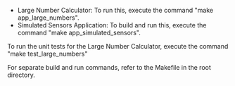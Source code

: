 
 - Large Number Calculator: To run this, execute the command "make app_large_numbers".
 - Simulated Sensors Application: To build and run this, execute the command "make app_simulated_sensors".

To run the unit tests for the Large Number Calculator, execute the command "make test_large_numbers"

For separate build and run commands, refer to the Makefile in the root directory.



